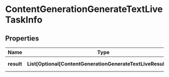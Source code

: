 # ContentGenerationGenerateTextLiveTaskInfo


## Properties

| Name | Type | Description | Notes |
|------------ | ------------- | ------------- | -------------|
**result** | **List[Optional[ContentGenerationGenerateTextLiveResultInfo]]** | array of results |[optional]|